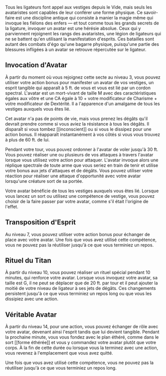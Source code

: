 Tous les ligateurs font appel aux vestiges depuis le Vide, mais seuls les avataristes sont capables de leur conférer une forme physique. Ce savoir-faire est une discipline antique qui consiste à manier la magie même qui invoque les fiélons des enfers — et tout comme tous les grands secrets de la ligature, invoquer un avatar est une hérésie absolue. Ceux qui y parviennent rejoignent les rangs des avataristes, une légion de ligateurs qui ne se battent qu'en utilisant la manifestation d'esprits. Ces batailles sont autant des combats d'égo qu'une bagarre physique, puisqu'une partie des blessures infligées à un avatar se retrouve répercutée sur le ligateur.

## Invocation d'Avatar
À partir du moment où vous rejoignez cette secte au niveau 3, vous pouvez utiliser votre action bonus pour manifester un avatar de vos vestiges, un esprit tangible qui apparaît à 5 ft. de vous et vous est lié par un cordon spectral. L'avatar est un mort-vivant de taille M avec des caractéristiques égales aux vôtre et une CA égale à 10 + votre modificateur de Charisme + votre modificateur de Dextérité. Il a l'apparence d'un amalgame de tous les vestiges auxquels vous êtes lié.

Cet avatar n'a pas de points de vie, mais vous prenez les dégâts qu'il devrait prendre comme si vous aviez la résistance à tous les dégâts. Il disparaît si vous tombez [[inconscient]] ou si vous le dissipez pour une action bonus. Il réapparaît instantanément à vos côtés si vous vous trouvez à plus de 60 ft. de lui.

Pendant votre tour, vous pouvez ordonner à l'avatar de voler jusqu'à 30 ft. Vous pouvez réaliser une ou plusieurs de vos attaques à travers l'avatar lorsque vous utilisez votre action pour attaquer. L'avatar invoque alors une réplique spectrale de toute arme que vous seriez en train de tenir et utilise votre bonus aux jets d'attaques et de dégâts. Vous pouvez utiliser votre réaction pour réaliser une attaque d'opportunité avec votre avatar lorsqu'une créature sort de sa portée.

Votre avatar bénéficie de tous les vestiges auxquels vous êtes lié. Lorsque vous lancez un sort ou utilisez une compétence de vestige, vous pouvez choisir de la faire passer par votre avatar, comme s'il était l'origine de l'effet.

## Transposition d'Esprit
Au niveau 7, vous pouvez utiliser votre action bonus pour échanger de place avec votre avatar. Une fois que vous avez utilisé cette compétence, vous ne pouvez pas la réutiliser jusqu'à ce que vous terminiez un repos.

## Rituel du Titan
À partir du niveau 10, vous pouvez réaliser un rituel spécial pendant 10 minutes, qui renforce votre avatar. Lorsque vous invoquez votre avatar, sa taille est G, il ne peut se déplacer que de 20 ft. par tour et il peut ajouter la moitié de votre niveau de ligateur à ses jets de dégâts. Ces changements persistent jusqu'à ce que vous terminiez un repos long ou que vous les dissipiez avec une action.

## Véritable Avatar
À partir du niveau 14, pour une action, vous pouvez échanger de rôle avec votre avatar, devenant ainsi l'esprit tandis que lui devient tangible. Pendant la prochaine minute, vous vous fondez avec le plan éthéré, comme dans le sort [[forme éthérée]] et vous y commandez votre avatar plutôt que votre corps. À la fin de cette durée ou lorsque vous la terminez avec une action, vous revenez à l'emplacement que vous avez quitté.

Une fois que vous avez utilisé cette compétence, vous ne pouvez pas la réutiliser jusqu'à ce que vous terminiez un repos long.
